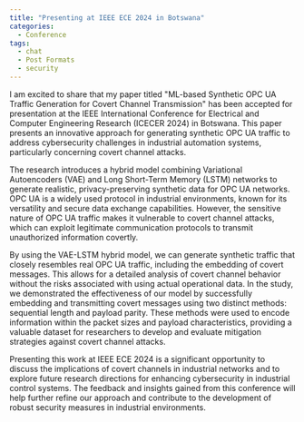```yaml
---
title: "Presenting at IEEE ECE 2024 in Botswana"
categories:
  - Conference
tags:
  - chat
  - Post Formats
  - security
---
```


I am excited to share that my paper titled "ML-based Synthetic OPC UA Traffic Generation for Covert Channel Transmission" has been accepted for presentation at the IEEE International Conference for Electrical and Computer Engineering Research (ICECER 2024) in Botswana. This paper presents an innovative approach for generating synthetic OPC UA traffic to address cybersecurity challenges in industrial automation systems, particularly concerning covert channel attacks.

The research introduces a hybrid model combining Variational Autoencoders (VAE) and Long Short-Term Memory (LSTM) networks to generate realistic, privacy-preserving synthetic data for OPC UA networks. OPC UA is a widely used protocol in industrial environments, known for its versatility and secure data exchange capabilities. However, the sensitive nature of OPC UA traffic makes it vulnerable to covert channel attacks, which can exploit legitimate communication protocols to transmit unauthorized information covertly.

By using the VAE-LSTM hybrid model, we can generate synthetic traffic that closely resembles real OPC UA traffic, including the embedding of covert messages. This allows for a detailed analysis of covert channel behavior without the risks associated with using actual operational data. In the study, we demonstrated the effectiveness of our model by successfully embedding and transmitting covert messages using two distinct methods: sequential length and payload parity. These methods were used to encode information within the packet sizes and payload characteristics, providing a valuable dataset for researchers to develop and evaluate mitigation strategies against covert channel attacks.

Presenting this work at IEEE ECE 2024 is a significant opportunity to discuss the implications of covert channels in industrial networks and to explore future research directions for enhancing cybersecurity in industrial control systems. The feedback and insights gained from this conference will help further refine our approach and contribute to the development of robust security measures in industrial environments.